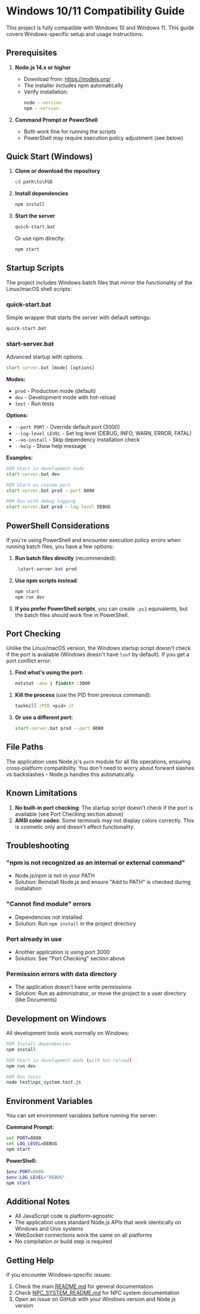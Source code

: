 # Windows 10/11 Compatibility Guide

This project is fully compatible with Windows 10 and Windows 11. This guide covers Windows-specific setup and usage instructions.

## Prerequisites

1. **Node.js 14.x or higher**
   - Download from: https://nodejs.org/
   - The installer includes npm automatically
   - Verify installation:
     ```cmd
     node --version
     npm --version
     ```

2. **Command Prompt or PowerShell**
   - Both work fine for running the scripts
   - PowerShell may require execution policy adjustment (see below)

## Quick Start (Windows)

1. **Clone or download the repository**
   ```cmd
   cd path\to\FGD
   ```

2. **Install dependencies**
   ```cmd
   npm install
   ```

3. **Start the server**
   ```cmd
   quick-start.bat
   ```

   Or use npm directly:
   ```cmd
   npm start
   ```

## Startup Scripts

The project includes Windows batch files that mirror the functionality of the Linux/macOS shell scripts:

### quick-start.bat
Simple wrapper that starts the server with default settings:
```cmd
quick-start.bat
```

### start-server.bat
Advanced startup with options:
```cmd
start-server.bat [mode] [options]
```

**Modes:**
- `prod` - Production mode (default)
- `dev` - Development mode with hot-reload
- `test` - Run tests

**Options:**
- `--port PORT` - Override default port (3000)
- `--log-level LEVEL` - Set log level (DEBUG, INFO, WARN, ERROR, FATAL)
- `--no-install` - Skip dependency installation check
- `--help` - Show help message

**Examples:**
```cmd
REM Start in development mode
start-server.bat dev

REM Start on custom port
start-server.bat prod --port 8080

REM Run with debug logging
start-server.bat prod --log-level DEBUG
```

## PowerShell Considerations

If you're using PowerShell and encounter execution policy errors when running batch files, you have a few options:

1. **Run batch files directly** (recommended):
   ```powershell
   .\start-server.bat prod
   ```

2. **Use npm scripts instead**:
   ```powershell
   npm start
   npm run dev
   ```

3. **If you prefer PowerShell scripts**, you can create `.ps1` equivalents, but the batch files should work fine in PowerShell.

## Port Checking

Unlike the Linux/macOS version, the Windows startup script doesn't check if the port is available (Windows doesn't have `lsof` by default). If you get a port conflict error:

1. **Find what's using the port:**
   ```cmd
   netstat -ano | findstr :3000
   ```

2. **Kill the process** (use the PID from previous command):
   ```cmd
   taskkill /PID <pid> /F
   ```

3. **Or use a different port:**
   ```cmd
   start-server.bat prod --port 8080
   ```

## File Paths

The application uses Node.js's `path` module for all file operations, ensuring cross-platform compatibility. You don't need to worry about forward slashes vs backslashes - Node.js handles this automatically.

## Known Limitations

1. **No built-in port checking**: The startup script doesn't check if the port is available (see Port Checking section above)
2. **ANSI color codes**: Some terminals may not display colors correctly. This is cosmetic only and doesn't affect functionality.

## Troubleshooting

### "npm is not recognized as an internal or external command"
- Node.js/npm is not in your PATH
- Solution: Reinstall Node.js and ensure "Add to PATH" is checked during installation

### "Cannot find module" errors
- Dependencies not installed
- Solution: Run `npm install` in the project directory

### Port already in use
- Another application is using port 3000
- Solution: See "Port Checking" section above

### Permission errors with data directory
- The application doesn't have write permissions
- Solution: Run as administrator, or move the project to a user directory (like Documents)

## Development on Windows

All development tools work normally on Windows:

```cmd
REM Install dependencies
npm install

REM Start in development mode (with hot-reload)
npm run dev

REM Run tests
node test\npc_system.test.js
```

## Environment Variables

You can set environment variables before running the server:

**Command Prompt:**
```cmd
set PORT=8080
set LOG_LEVEL=DEBUG
npm start
```

**PowerShell:**
```powershell
$env:PORT=8080
$env:LOG_LEVEL="DEBUG"
npm start
```

## Additional Notes

- All JavaScript code is platform-agnostic
- The application uses standard Node.js APIs that work identically on Windows and Unix systems
- WebSocket connections work the same on all platforms
- No compilation or build step is required

## Getting Help

If you encounter Windows-specific issues:

1. Check the main [README.md](README.md) for general documentation
2. Check [NPC_SYSTEM_README.md](NPC_SYSTEM_README.md) for NPC system documentation
3. Open an issue on GitHub with your Windows version and Node.js version
